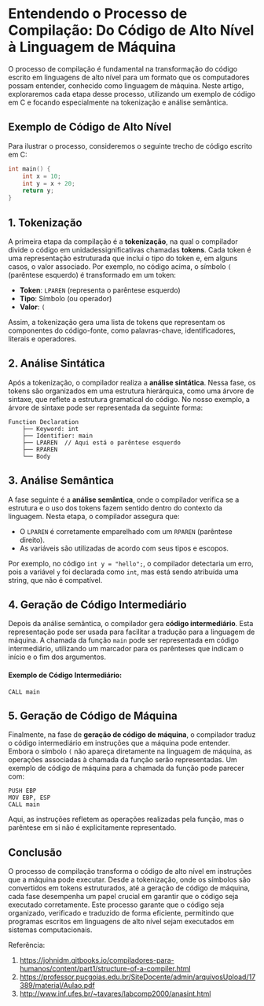 # Entendendo o Processo de Compilação: Do Código de Alto Nível à Linguagem de Máquina

O processo de compilação é fundamental na transformação do código escrito em linguagens
de alto nível para um formato que os computadores possam entender, conhecido como linguagem de máquina.
Neste artigo, exploraremos cada etapa desse processo, utilizando um exemplo de código em C
e focando especialmente na tokenização e análise semântica.

## Exemplo de Código de Alto Nível

Para ilustrar o processo, consideremos o seguinte trecho de código escrito em C:

```c
int main() {
    int x = 10;
    int y = x + 20;
    return y;
}
```

## 1. Tokenização

A primeira etapa da compilação é a **tokenização**, na qual o compilador divide o código
em unidadessignificativas chamadas **tokens**. Cada token é uma representação estruturada
que inclui o tipo do token e, em alguns casos, o valor associado. Por exemplo, no código
acima, o símbolo `(` (parêntese esquerdo) é transformado em um token:

- **Token**: `LPAREN` (representa o parêntese esquerdo)
- **Tipo**: Símbolo (ou operador)
- **Valor**: `(`

Assim, a tokenização gera uma lista de tokens que representam os componentes do código-fonte,
como palavras-chave, identificadores, literais e operadores.

## 2. Análise Sintática

Após a tokenização, o compilador realiza a **análise sintática**. Nessa fase, os tokens são
organizados em uma estrutura hierárquica, como uma árvore de sintaxe, que reflete a estrutura
gramatical do código. No nosso exemplo, a árvore de sintaxe pode ser representada da seguinte
forma:

```
Function Declaration
    ├── Keyword: int
    ├── Identifier: main
    ├── LPAREN  // Aqui está o parêntese esquerdo
    ├── RPAREN
    └── Body
```

## 3. Análise Semântica
A fase seguinte é a **análise semântica**, onde o compilador verifica se a estrutura e o uso dos
tokens fazem sentido dentro do contexto da linguagem. Nesta etapa, o compilador assegura que:

- O `LPAREN` é corretamente emparelhado com um `RPAREN` (parêntese direito).
- As variáveis são utilizadas de acordo com seus tipos e escopos.

Por exemplo, no código `int y = "hello";`, o compilador detectaria um erro, pois a variável `y` 
foi declarada como `int`, mas está sendo atribuída uma string, que não é compatível.


## 4. Geração de Código Intermediário
Depois da análise semântica, o compilador gera **código intermediário**. Esta representação pode
ser usada para facilitar a tradução para a linguagem de máquina. A chamada da função `main` pode
ser representada em código intermediário, utilizando um marcador para os parênteses que indicam
o início e o fim dos argumentos.
#### Exemplo de Código Intermediário:
```plaintext
CALL main
```

## 5. Geração de Código de Máquina
Finalmente, na fase de **geração de código de máquina**, o compilador traduz o código intermediário
em instruções que a máquina pode entender. Embora o símbolo `(` não apareça diretamente na linguagem
de máquina, as operações associadas à chamada da função serão representadas. Um exemplo de código de
máquina para a chamada da função pode parecer com:
```plaintext
PUSH EBP
MOV EBP, ESP
CALL main
```

Aqui, as instruções refletem as operações realizadas pela função, mas o parêntese em si não é
explicitamente representado.

## Conclusão
O processo de compilação transforma o código de alto nível em instruções que a máquina pode executar.
Desde a tokenização, onde os símbolos são convertidos em tokens estruturados, até a geração de código
de máquina, cada fase desempenha um papel crucial em garantir que o código seja executado corretamente.
Este processo garante que o código seja organizado, verificado e traduzido de forma eficiente,
permitindo que programas escritos em linguagens de alto nível sejam executados em sistemas computacionais.

Referência:

1. https://johnidm.gitbooks.io/compiladores-para-humanos/content/part1/structure-of-a-compiler.html
2. https://professor.pucgoias.edu.br/SiteDocente/admin/arquivosUpload/17389/material/Aulao.pdf
3. http://www.inf.ufes.br/~tavares/labcomp2000/anasint.html

